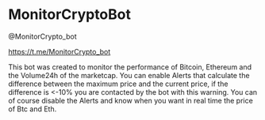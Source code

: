 # MonitorCryptoBot

@MonitorCrypto_bot

https://t.me/MonitorCrypto_bot

This bot was created to monitor the performance of Bitcoin, Ethereum and the Volume24h of the marketcap. You can enable Alerts that calculate the difference between the maximum price and the current price, if the difference is <-10% you are contacted by the bot with this warning.
You can of course disable the Alerts and know when you want in real time the price of Btc and Eth.
